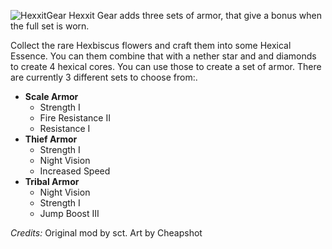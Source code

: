 ![HexxitGear](https://i.imgur.com/YVuUUSp.png)
Hexxit Gear adds three sets of armor, that give a bonus when the full set is worn.

Collect the rare Hexbiscus flowers and craft them into some Hexical Essence. You can them combine that with a nether star and and diamonds to create 4 hexical cores. You can use those to create a set of armor. There are currently 3 different sets to choose from:.

 - **Scale Armor**
	 - Strength I
	 - Fire Resistance II
	 - Resistance I
 - **Thief Armor**
	 - Strength I
	 - Night Vision
	 - Increased Speed
 - **Tribal Armor**
	 - Night Vision
	 - Strength I
	 - Jump Boost III



*Credits:*
Original mod by sct.
Art by Cheapshot
